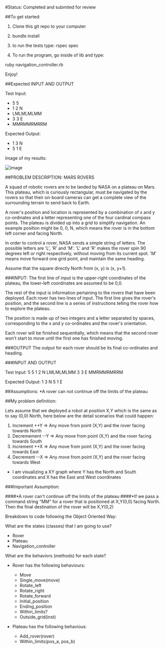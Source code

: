 #Status: Completed and submited for review

##To get started:

1) Clone this git repo to your computer

2) bundle install

3) to run the tests type: rspec spec

4) To run the program, go inside of lib and type:

ruby navigation_controller.rb

Enjoy!

##Expected INPUT AND OUTPUT
 
  Test Input:
  * 5 5
  * 1 2 N
  * LMLMLMLMM
  * 3 3 E
  * MMRMMRMRRM
   
  Expected Output:
  * 1 3 N
  * 5 1 E
  
Image of my results: 


  ![image](https://s3-us-west-1.amazonaws.com/gabyjobapplication/Screen+Shot+2013-12-02+at+2.52.43+PM.png)

##PROBLEM DESCRIPTION: MARS ROVERS
 
A squad of robotic rovers are to be landed by NASA on a plateau on Mars. This plateau, which is curiously rectangular, must be navigated by the rovers so that their on-board cameras can get a complete view of the surrounding terrain to send back to Earth.
 
A rover's position and location is represented by a combination of x and y co-ordinates and a letter representing one of the four cardinal compass points. The plateau is divided up into a grid to simplify navigation. An example position might be 0, 0, N, which means the rover is in the bottom left corner and facing North.
 
In order to control a rover, NASA sends a simple string of letters. The possible letters are 'L', 'R' and 'M'. 'L' and 'R' makes the rover spin 90 degrees left or right respectively, without moving from its current spot. 'M' means move forward one grid point, and maintain the same heading.
 
Assume that the square directly North from (x, y) is (x, y+1).
 
###INPUT:
The first line of input is the upper-right coordinates of the plateau, the lower-left coordinates are assumed to be 0,0.
 
The rest of the input is information pertaining to the rovers that have been deployed. Each rover has two lines of input. The first line gives the rover's position, and the second line is a series of instructions telling the rover how to explore the plateau.
 
The position is made up of two integers and a letter separated by spaces, corresponding to the x and y co-ordinates and the rover's orientation.
 
Each rover will be finished sequentially, which means that the second rover won't start to move until the first one has finished moving.
 
 
###OUTPUT
The output for each rover should be its final co-ordinates and heading.
 
###INPUT AND OUTPUT
 
Test Input:
5 5
1 2 N
LMLMLMLMM
3 3 E
MMRMMRMRRM
 
Expected Output:
1 3 N
5 1 E


##Assumptions:
*A rover can not continue off the limits of the plateau


##My problem definition:

Lets assume that we deployed a robot at position X,Y which is the same as to say (0,0) North, here below are the detail scenarios that could happen: 

1. Increment ++Y  => Any move from point (X,Y) and the rover facing towards North 
2. Decremement --Y => Any move from point (X,Y) and the rover facing towards South 
3. Increment ++X => Any move from point (X,Y) and the rover facing towards East 
4. Decrement --X => Any move from point (X,Y) and the rover facing towards West 

  + I am visualizing a XY graph where Y has the North and South coordinates and X has the East and West coordinates

###Important Assumption:

####*A rover can't continue off the limits of the plateau
####*If we pass a command string "MM" for a rover that is positioned at X,Y(0,0) facing North.  Then the final destination of the rover will be X,Y(0,2)

Breakdown to code following the Object Oriented Way:

What are the states (classes) that I am going to use? 
  * Rover
  * Plateau
  * Navigation_controller 

What are the behaviors (methods) for each state? 
  * Rover has the following behaviours:
    * Move
    * Single_move(move)
    * Rotate_left
    * Rotate_right
    * Rotate_forward
    * Initial_position
    * Ending_position
    * Within_limits?
    * Outside_grid(inst)

  * Plateau has the following behavious: 
    * Add_rover(rover)
    * Within_limits(pos_a, pos_b)


